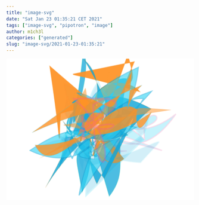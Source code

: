 ```yaml
---
title: "image-svg"
date: "Sat Jan 23 01:35:21 CET 2021"
tags: ["image-svg", "pipotron", "image"]
author: m1ch3l
categories: ["generated"]
slug: "image-svg/2021-01-23-01:35:21"
---
```


![](image.svg)

